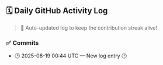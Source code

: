 ## 🗓️ Daily GitHub Activity Log

> 🤖 Auto-updated log to keep the contribution streak alive!

### ✅ Commits

- 🕒 2025-08-19 00:44 UTC — New log entry 🕒

